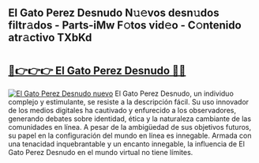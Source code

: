 ## El Gato Perez Desnudo N𝚞𝚎vos desn𝚞dos filtr𝚊dos - Parts-iMw F𝚘tos vid𝚎o - C𝚘ntenido atr𝚊ctivo TXbKd

# <h2><a href="http://mb1qlo.tromn.icu/?c=El+Gato+Perez+Desnudo">🔗👉👉👉 El Gato Perez Desnudo 🔗🔗</a></h2>

[![El Gato Perez Desnudo nuevo](https://i.imgur.com/pEAQMta.gif)](http://mb1qlo.tromn.icu/?c=El+Gato+Perez+Desnudo)
El Gato Perez Desnudo, un individuo complejo y estimulante, se resiste a la descripción fácil. Su uso innovador de los medios digitales ha cautivado y enfurecido a los observadores, generando debates sobre identidad, ética y la naturaleza cambiante de las comunidades en línea. A pesar de la ambigüedad de sus objetivos futuros, su papel en la configuración del mundo en línea es innegable. Armada con una tenacidad inquebrantable y un encanto innegable, la influencia de El Gato Perez Desnudo en el mundo virtual no tiene límites.
